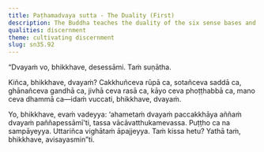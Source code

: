 ```yaml
---
title: Paṭhamadvaya sutta - The Duality (First)
description: The Buddha teaches the duality of the six sense bases and their respective objects.
qualities: discernment
theme: cultivating discernment
slug: sn35.92
---
```


“Dvayaṁ vo, bhikkhave, desessāmi. Taṁ suṇātha.

Kiñca, bhikkhave, dvayaṁ? Cakkhuñceva rūpā ca, sotañceva saddā ca, ghānañceva gandhā ca, jivhā ceva rasā ca, kāyo ceva phoṭṭhabbā ca, mano ceva dhammā ca—idaṁ vuccati, bhikkhave, dvayaṁ.

Yo, bhikkhave, evaṁ vadeyya: ‘ahametaṁ dvayaṁ paccakkhāya aññaṁ dvayaṁ paññapessāmī’ti, tassa vācāvatthukamevassa. Puṭṭho ca na sampāyeyya. Uttariñca vighātaṁ āpajjeyya. Taṁ kissa hetu? Yathā taṁ, bhikkhave, avisayasmin”ti.

